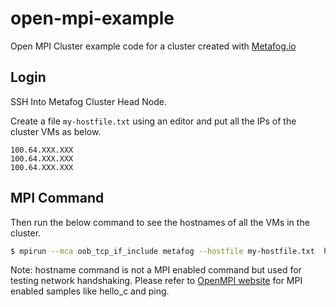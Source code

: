 # open-mpi-example

Open MPI Cluster example code for a cluster created with [Metafog.io](https://metafog.io)

## Login
SSH Into Metafog Cluster Head Node.

Create a file `my-hostfile.txt` using an editor and put all the IPs of the cluster VMs as below.

```text
100.64.XXX.XXX
100.64.XXX.XXX
100.64.XXX.XXX
```

## MPI Command

Then run the below command to see the hostnames of all the VMs in the cluster.

```bash
$ mpirun --mca oob_tcp_if_include metafog --hostfile my-hostfile.txt  hostname
```

Note: hostname command is not a MPI enabled command but used for testing network handshaking. 
Please refer to [OpenMPI website](https://docs.open-mpi.org/en/v5.0.x/launching-apps/quickstart.html) for MPI enabled samples like hello_c and ping.
